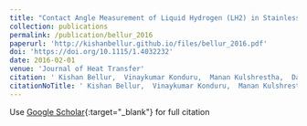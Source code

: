 ```yaml
---
title: "Contact Angle Measurement of Liquid Hydrogen (LH2) in Stainless Steel and Aluminum Cells"
collection: publications
permalink: /publication/bellur_2016
paperurl: 'http://kishanbellur.github.io/files/bellur_2016.pdf'
doi: 'https://doi.org/10.1115/1.4032232'
date: 2016-02-01
venue: 'Journal of Heat Transfer'
citation: ' Kishan Bellur,  Vinaykumar Konduru,  Manan Kulshrestha,  Daanish Tyrewala,  Ezequiel Medici,  Jeffrey Allen,  Chang Choi,  Daniel Hussey,  David Jacobson,  Juscelino Le{\~a}o,  John McQuillen,  James Hermanson,  Arun Tamilarasan, &quot;Contact Angle Measurement of Liquid Hydrogen (LH2) in Stainless Steel and Aluminum Cells.&quot; <i>Journal of Heat Transfer</i>, 2016.'
citationNoTitle: ' Kishan Bellur,  Vinaykumar Konduru,  Manan Kulshrestha,  Daanish Tyrewala,  Ezequiel Medici,  Jeffrey Allen,  Chang Choi,  Daniel Hussey,  David Jacobson,  Juscelino Le{\~a}o,  John McQuillen,  James Hermanson,  Arun Tamilarasan,  <i>Journal of Heat Transfer</i>, 2016.'
---
```

Use [Google Scholar](https://scholar.google.com/scholar?q=Contact+Angle+Measurement+of+Liquid+Hydrogen+(LH2)+in+Stainless+Steel+and+Aluminum+Cells){:target="_blank"} for full citation